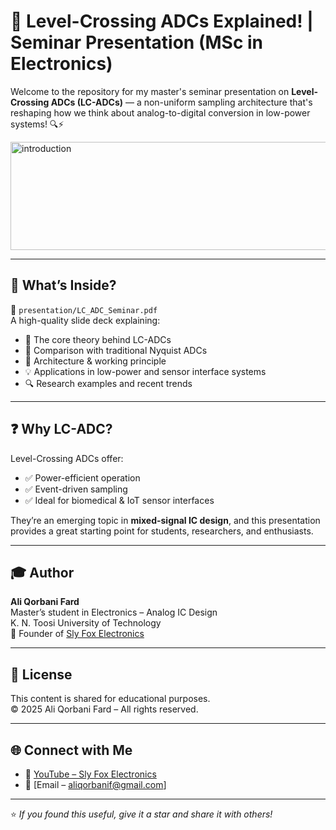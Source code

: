 # 📡 Level-Crossing ADCs Explained! | Seminar Presentation (MSc in Electronics)

Welcome to the repository for my master's seminar presentation on **Level-Crossing ADCs (LC-ADCs)** — a non-uniform sampling architecture that's reshaping how we think about analog-to-digital conversion in low-power systems! 🔍⚡

<img width="555" height="173" alt="introduction" src="https://github.com/user-attachments/assets/c47e7efb-3fd6-4099-8ea1-d5e7c3ba9f25" />

---

## 🎯 What’s Inside?

📂 `presentation/LC_ADC_Seminar.pdf`  
A high-quality slide deck explaining:
- 🧠 The core theory behind LC-ADCs  
- 🔄 Comparison with traditional Nyquist ADCs  
- 🔧 Architecture & working principle  
- 💡 Applications in low-power and sensor interface systems  
- 🔍 Research examples and recent trends  

---

## ❓ Why LC-ADC?

Level-Crossing ADCs offer:
- ✅ Power-efficient operation
- ✅ Event-driven sampling
- ✅ Ideal for biomedical & IoT sensor interfaces

They’re an emerging topic in **mixed-signal IC design**, and this presentation provides a great starting point for students, researchers, and enthusiasts.

---

## 🎓 Author

**Ali Qorbani Fard**  
Master’s student in Electronics – Analog IC Design  
K. N. Toosi University of Technology  
🦊 Founder of [Sly Fox Electronics](https://www.youtube.com/@SlyFoxElectronics)

---


## 📎 License

This content is shared for educational purposes.  
© 2025 Ali Qorbani Fard – All rights reserved.

---

## 🌐 Connect with Me

- 🔗 [YouTube – Sly Fox Electronics](https://www.youtube.com/@SlyFoxElectronics)
- 📧 [Email – aliqorbanif@gmail.com] 

---

⭐️ *If you found this useful, give it a star and share it with others!*
